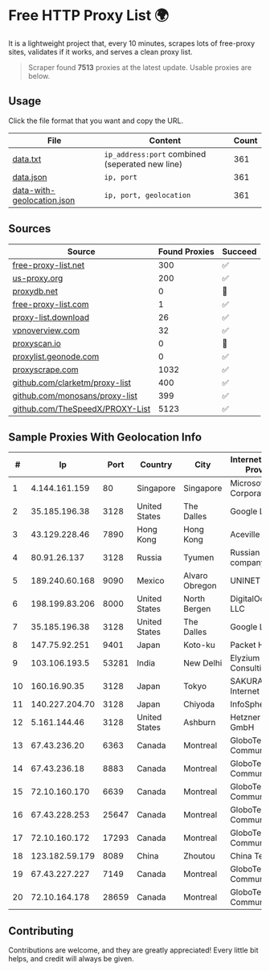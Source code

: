 
# Free HTTP Proxy List 🌍

It is a lightweight project that, every 10 minutes, scrapes lots of free-proxy sites, validates if it works, and serves a clean proxy list.


> Scraper found **7513** proxies at the latest update. Usable proxies are below.

## Usage

Click the file format that you want and copy the URL.


|File|Content|Count|
|----|-------|-----|
|[data.txt](https://raw.githubusercontent.com/themiralay/Proxy-List-World/master/data.txt)|`ip_address:port` combined (seperated new line)|361|
|[data.json](https://raw.githubusercontent.com/themiralay/Proxy-List-World/master/data.json)|`ip, port`|361|
|[data-with-geolocation.json](https://raw.githubusercontent.com/themiralay/Proxy-List-World/master/data-with-geolocation.json)|`ip, port, geolocation`|361|

## Sources

|Source|Found Proxies|Succeed|
|------|-------------|-------|
|[free-proxy-list.net](https://free-proxy-list.net)|300|✅|
|[us-proxy.org](https://www.us-proxy.org)|200|✅|
|[proxydb.net](http://proxydb.net)|0|🚫|
|[free-proxy-list.com](https://free-proxy-list.com/?page=&port=&type%5B%5D=http&type%5B%5D=https&up_time=0&search=Search)|1|✅|
|[proxy-list.download](https://www.proxy-list.download/HTTP)|26|✅|
|[vpnoverview.com](https://vpnoverview.com/privacy/anonymous-browsing/free-proxy-servers)|32|✅|
|[proxyscan.io](https://www.proxyscan.io)|0|🚫|
|[proxylist.geonode.com](https://proxylist.geonode.com/api/proxy-list?limit=300&page=1&sort_by=lastChecked&sort_type=desc&protocols=http,https)|0|✅|
|[proxyscrape.com](https://api.proxyscrape.com/v2/?request=displayproxies&protocol=http&timeout=10000&country=all&ssl=all&anonymity=all)|1032|✅|
|[github.com/clarketm/proxy-list](https://raw.githubusercontent.com/clarketm/proxy-list/master/proxy-list-raw.txt)|400|✅|
|[github.com/monosans/proxy-list](https://raw.githubusercontent.com/monosans/proxy-list/main/proxies/http.txt)|399|✅|
|[github.com/TheSpeedX/PROXY-List](https://raw.githubusercontent.com/TheSpeedX/PROXY-List/master/http.txt)|5123|✅|


## Sample Proxies With Geolocation Info

|#|Ip|Port|Country|City|Internet Service Provider|
|-|--|----|-------|----|-------------------------|
|1|4.144.161.159|80|Singapore|Singapore|Microsoft Corporation|
|2|35.185.196.38|3128|United States|The Dalles|Google LLC|
|3|43.129.228.46|7890|Hong Kong|Hong Kong|Aceville Pte.ltd|
|4|80.91.26.137|3128|Russia|Tyumen|Russian company LLC|
|5|189.240.60.168|9090|Mexico|Alvaro Obregon|UNINET|
|6|198.199.83.206|8000|United States|North Bergen|DigitalOcean, LLC|
|7|35.185.196.38|3128|United States|The Dalles|Google LLC|
|8|147.75.92.251|9401|Japan|Koto-ku|Packet Host, Inc.|
|9|103.106.193.5|53281|India|New Delhi|Elyzium Consulting|
|10|160.16.90.35|3128|Japan|Tokyo|SAKURA Internet Inc.|
|11|140.227.204.70|3128|Japan|Chiyoda|InfoSphere|
|12|5.161.144.46|3128|United States|Ashburn|Hetzner Online GmbH|
|13|67.43.236.20|6363|Canada|Montreal|GloboTech Communications|
|14|67.43.236.18|8883|Canada|Montreal|GloboTech Communications|
|15|72.10.160.170|6639|Canada|Montreal|GloboTech Communications|
|16|67.43.228.253|25647|Canada|Montreal|GloboTech Communications|
|17|72.10.160.172|17293|Canada|Montreal|GloboTech Communications|
|18|123.182.59.179|8089|China|Zhoutou|China Telecom|
|19|67.43.227.227|7149|Canada|Montreal|GloboTech Communications|
|20|72.10.164.178|28659|Canada|Montreal|GloboTech Communications|



## Contributing

Contributions are welcome, and they are greatly appreciated! Every
little bit helps, and credit will always be given.

